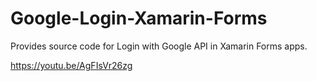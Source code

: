 # Google-Login-Xamarin-Forms
Provides source code for Login with Google API in Xamarin Forms apps.

<a href="https://youtu.be/AgFIsVr26zg">https://youtu.be/AgFIsVr26zg</a>
